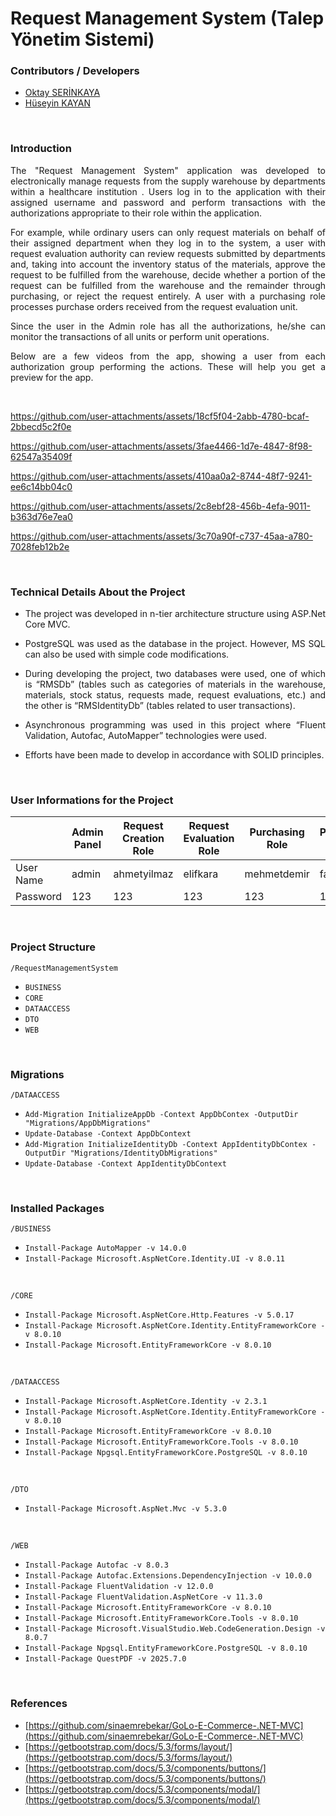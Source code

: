 # Request Management System (Talep Yönetim Sistemi)

### Contributors / Developers
  - [Oktay SERİNKAYA](https://github.com/oktayserinkaya)
  - [Hüseyin KAYAN](https://github.com/hsynkyn)

<br>

### Introduction
<p align="justify">
  The "Request Management System" application was developed to electronically manage requests from the supply warehouse by departments within a healthcare institution . Users log in to the application with their assigned username and password and perform transactions with the authorizations appropriate to their role within the application.
</p>
<p align="justify">
  For example, while ordinary users can only request materials on behalf of their assigned department when they log in to the system, a user with request evaluation authority can review requests submitted by departments and, taking into account the inventory status of the materials, approve the request to be fulfilled from the warehouse, decide whether a portion of the request can be fulfilled from the warehouse and the remainder through purchasing, or reject the request entirely. A user with a purchasing role processes purchase orders received from the request evaluation unit.
</p>
<p align="justify">
  Since the user in the Admin role has all the authorizations, he/she can monitor the transactions of all units or perform unit operations.
</p>
<p align="justify">
  Below are a few videos from the app, showing a user from each authorization group performing the actions. These will help you get a preview for the app.
</p><br>

https://github.com/user-attachments/assets/18cf5f04-2abb-4780-bcaf-2bbecd5c2f0e

https://github.com/user-attachments/assets/3fae4466-1d7e-4847-8f98-62547a35409f

https://github.com/user-attachments/assets/410aa0a2-8744-48f7-9241-ee6c14bb04c0

https://github.com/user-attachments/assets/2c8ebf28-456b-4efa-9011-b363d76e7ea0

https://github.com/user-attachments/assets/3c70a90f-c737-45aa-a780-7028feb12b2e

<br>

### Technical Details About the Project
  - <p align="justify">The project was developed in n-tier architecture structure using ASP.Net Core MVC.</p>
  - <p align="justify">PostgreSQL was used as the database in the project. However, MS SQL can also be used with simple code modifications.</p>
  - <p align="justify">During developing the project, two databases were used, one of which is “RMSDb” (tables such as categories of materials in the warehouse, materials, stock status, requests made, request evaluations, etc.) and the other is “RMSIdentityDb” (tables related to user transactions).</p>
  - <p align="justify">Asynchronous programming was used in this project where “Fluent Validation, Autofac, AutoMapper” technologies were used.</p>
  - <p align="justify">Efforts have been made to develop in accordance with SOLID principles.</p>

<br>

### User Informations for the Project
|           | Admin Panel | Request Creation Role | Request Evaluation Role | Purchasing Role | Payment Role |
|-----------|-------------|-----------------------|-------------------------|-----------------|--------------|
| User Name | admin       | ahmetyilmaz           | elifkara                | mehmetdemir     | fatmaoz      |
| Password  | 123         | 123                   | 123                     | 123             | 123          |

<br>

### Project Structure
`/RequestManagementSystem`<br>
  - `BUSINESS`
  - `CORE`
  - `DATAACCESS`
  - `DTO`
  - `WEB`

<br>

### Migrations
`/DATAACCESS`<br>
  - `Add-Migration InitializeAppDb -Context AppDbContex -OutputDir "Migrations/AppDbMigrations"`
  - `Update-Database -Context AppDbContext`
  - `Add-Migration InitializeIdentityDb -Context AppIdentityDbContex -OutputDir "Migrations/IdentityDbMigrations"`
  - `Update-Database -Context AppIdentityDbContext`

<br>

### Installed Packages
`/BUSINESS`
  - `Install-Package AutoMapper -v 14.0.0`
  - `Install-Package Microsoft.AspNetCore.Identity.UI -v 8.0.11`

<br>

`/CORE`
  - `Install-Package Microsoft.AspNetCore.Http.Features -v 5.0.17`
  - `Install-Package Microsoft.AspNetCore.Identity.EntityFrameworkCore -v 8.0.10`
  - `Install-Package Microsoft.EntityFrameworkCore -v 8.0.10`

<br>

`/DATAACCESS`
  - `Install-Package Microsoft.AspNetCore.Identity -v 2.3.1`
  - `Install-Package Microsoft.AspNetCore.Identity.EntityFrameworkCore -v 8.0.10`
  - `Install-Package Microsoft.EntityFrameworkCore -v 8.0.10`
  - `Install-Package Microsoft.EntityFrameworkCore.Tools -v 8.0.10`
  - `Install-Package Npgsql.EntityFrameworkCore.PostgreSQL -v 8.0.10`

<br>

`/DTO`
  - `Install-Package Microsoft.AspNet.Mvc -v 5.3.0`

<br>

`/WEB`
  - `Install-Package Autofac -v 8.0.3`
  - `Install-Package Autofac.Extensions.DependencyInjection -v 10.0.0`
  - `Install-Package FluentValidation -v 12.0.0`
  - `Install-Package FluentValidation.AspNetCore -v 11.3.0`
  - `Install-Package Microsoft.EntityFrameworkCore -v 8.0.10`
  - `Install-Package Microsoft.EntityFrameworkCore.Tools -v 8.0.10`
  - `Install-Package Microsoft.VisualStudio.Web.CodeGeneration.Design -v 8.0.7`
  - `Install-Package Npgsql.EntityFrameworkCore.PostgreSQL -v 8.0.10`
  - `Install-Package QuestPDF -v 2025.7.0`

<br>

### References
  - [https://github.com/sinaemrebekar/GoLo-E-Commerce-.NET-MVC](https://github.com/sinaemrebekar/GoLo-E-Commerce-.NET-MVC)
  - [https://getbootstrap.com/docs/5.3/forms/layout/](https://getbootstrap.com/docs/5.3/forms/layout/)
  - [https://getbootstrap.com/docs/5.3/components/buttons/](https://getbootstrap.com/docs/5.3/components/buttons/)
  - [https://getbootstrap.com/docs/5.3/components/modal/](https://getbootstrap.com/docs/5.3/components/modal/)
